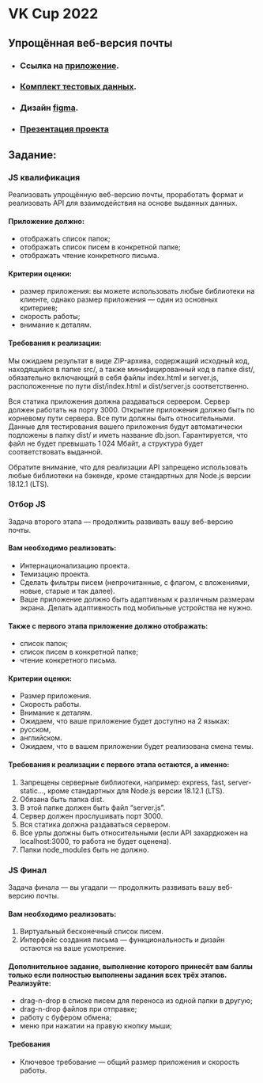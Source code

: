 # VK Cup 2022

## Упрощённая веб-версия почты

- ### Ссылка на [приложение](https://webmail-erit.onrender.com).
- ### [Комплект тестовых данных](https://cloud.mail.ru/public/kLv4/mYrohjF9k).
- ### Дизайн [figma](<https://www.figma.com/file/TUIFDmBXvhjeqHdIv3KW7f/VK-Cup-2022-(2)>).
- ### [Презентация проекта](https://docs.google.com/presentation/d/1EKmwgqBBrcyU9DvVRfKy7KlfONIlUulJS9pQHHUdUOs/edit?usp=sharing)

## Задание:

### JS квалификация

Реализовать упрощённую веб-версию почты, проработать формат и реализовать API для взаимодействия на основе выданных данных.

#### Приложение должно:

- отображать список папок;
- отображать список писем в конкретной папке;
- отображать чтение конкретного письма.

#### Критерии оценки:

- размер приложения: вы можете использовать любые библиотеки на клиенте, однако размер приложения — один из основных критериев;
- скорость работы;
- внимание к деталям.

#### Требования к реализации:

Мы ожидаем результат в виде ZIP-архива, содержащий исходный код, находящийся в папке src/, а также минифицированный код в папке dist/, обязательно включающий в себя файлы index.html и server.js, расположенные по пути dist/index.html и dist/server.js соответственно.

Вся статика приложения должна раздаваться сервером. Сервер должен работать на порту 3000. Открытие приложения должно быть по корневому пути сервера. Все пути должны быть относительными. Данные для тестирования вашего приложения будут автоматически подложены в папку dist/ и иметь название db.json. Гарантируется, что файл не будет превышать 1 024 Мбайт, а структура будет соответствовать выданной.

Обратите внимание, что для реализации API запрещено использовать любые библиотеки на бэкенде, кроме стандартных для Node.js версии 18.12.1 (LTS).

### Отбор JS

Задача второго этапа — продолжить развивать вашу веб-версию почты.

#### Вам необходимо реализовать:

- Интернационализацию проекта.
- Темизацию проекта.
- Сделать фильтры писем (непрочитанные, с флагом, с вложениями, новые, старые и так далее).
- Ваше приложение должно быть адаптивным к различным размерам экрана. Делать адаптивность под мобильные устройства не нужно.

#### Также с первого этапа приложение должно отображать:

- список папок;
- список писем в конкретной папке;
- чтение конкретного письма.

#### Критерии оценки:

- Размер приложения.
- Скорость работы.
- Внимание к деталям.
- Ожидаем, что ваше приложение будет доступно на 2 языках:
- русском,
- английском.
- Ожидаем, что в вашем приложении будет реализована смена темы.

#### Требования к реализации с первого этапа остаются, а именно:

1. Запрещены серверные библиотеки, например: express, fast, server-static…, кроме стандартных для Node.js версии 18.12.1 (LTS).
2. Обязана быть папка dist.
3. В этой папке должен быть файл “server.js”.
4. Сервер должен прослушивать порт 3000.
5. Вся статика должна раздаваться сервером.
6. Все урлы должны быть относительными (если API захардкожен на localhost:3000, то работа не будет оценена).
7. Папки node_modules быть не должно.

### JS Финал

Задача финала — вы угадали — продолжить развивать вашу веб-версию почты.

#### Вам необходимо реализовать:

1. Виртуальный бесконечный список писем.
2. Интерфейс создания письма — функциональность и дизайн остаются на ваше усмотрение.

#### Дополнительное задание, выполнение которого принесёт вам баллы только если полностью выполнены задания всех трёх этапов. Реализуйте:

- drag-n-drop в списке писем для переноса из одной папки в другую;
- drag-n-drop файлов при отправке;
- работу с буфером обмена;
- меню при нажатии на правую кнопку мыши;

#### Требования

- Ключевое требование — общий размер приложения и скорость работы.
